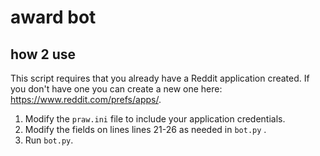 # award bot

## how 2 use

This script requires that you already have a Reddit application created. If you don't have one you can create a new one here: https://www.reddit.com/prefs/apps/.

1. Modify the `praw.ini` file to include your application credentials.
2. Modify the fields on lines lines 21-26 as needed in `bot.py` .
3. Run `bot.py`.
